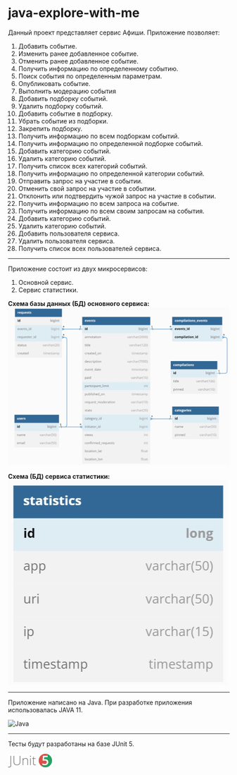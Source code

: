 # java-explore-with-me
Данный проект представляет сервис Афиши.
Приложение позволяет:
1. Добавить событие.
2. Изменить ранее добавленное событие.
3. Отменить ранее добавленное событие.
4. Получить информацию по определенному событию.
5. Поиск события по определенным параметрам.
6. Опубликовать событие.
7. Выполнить модерацию события
8. Добавить подборку событий.
9. Удалить подборку событий.
10. Добавить событие в подборку.
11. Убрать событие из подборки.
12. Закрепить подборку.
13. Получить информацию по всем подборкам событий.
14. Получить информацию по определенной подборке событий.
15. Добавить категорию событий.
16. Удалить категорию событий.
17. Получить список всех категорий событий.
18. Получить информацию по определенной категории событий.
19. Отправить запрос на участие в событии.
20. Отменить свой запрос на участие в событии.
21. Отклонить или подтвердить чужой запрос на участие в событии.
22. Получить информацию по всем запроса на событие.
23. Получить информацию по всем своим запросам на события.
24. Добавить категорию событий.
25. Удалить категорию событий.
26. Добавить пользователя сервиса.
27. Удалить пользователя сервиса.
28. Получить список всех пользователей сервиса.

---
Приложение состоит из двух микросервисов:
1. Основной сервис.
2. Сервис статистики.

<b>Схема базы данных (БД) основного сервиса:</b>
![Схема БД сервиса java-explore-with-me main](https://github.com/grigory-pc/java-explore-with-me/blob/develop/Scheme_DB_Main_03.jpg?raw=true)

<b>Схема (БД) сервиса статистики:</b>
![Схема БД сервиса java-explore-with-me stats](https://github.com/grigory-pc/java-explore-with-me/blob/develop/Scheme_DB_Stat_02.jpg?raw=true)

---
Приложение написано на Java.
При разработке приложения использовалась JAVA 11.

![Java](https://img.shields.io/badge/java-%23ED8B00.svg?style=for-the-badge&logo=java&logoColor=white)

--- 
Тесты будут разработаны на базе JUnit 5.

![JUnit5](https://github.com/grigory-pc/java-explore-with-me/blob/develop/junit5-logo_1.png?raw=true)



